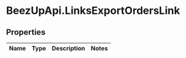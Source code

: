 # BeezUpApi.LinksExportOrdersLink

## Properties
Name | Type | Description | Notes
------------ | ------------- | ------------- | -------------


